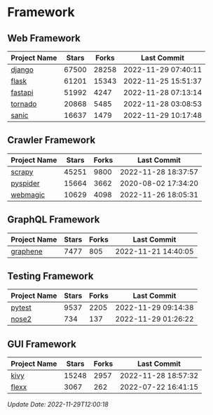 # Framework

## Web Framework
| Project Name | Stars | Forks | Last Commit |
| ------------ | ----- | ----- | ----------- |
| [django](https://github.com/django/django) | 67500 | 28258 | 2022-11-29 07:40:11 |
| [flask](https://github.com/pallets/flask) | 61201 | 15343 | 2022-11-25 15:51:37 |
| [fastapi](https://github.com/tiangolo/fastapi) | 51992 | 4247 | 2022-11-28 07:13:14 |
| [tornado](https://github.com/tornadoweb/tornado) | 20868 | 5485 | 2022-11-28 03:08:53 |
| [sanic](https://github.com/sanic-org/sanic) | 16637 | 1479 | 2022-11-29 10:17:48 |

## Crawler Framework
| Project Name | Stars | Forks | Last Commit |
| ------------ | ----- | ----- | ----------- |
| [scrapy](https://github.com/scrapy/scrapy) | 45251 | 9800 | 2022-11-28 18:37:57 |
| [pyspider](https://github.com/binux/pyspider) | 15664 | 3662 | 2020-08-02 17:34:20 |
| [webmagic](https://github.com/code4craft/webmagic) | 10629 | 4098 | 2022-11-26 18:05:31 |

## GraphQL Framework
| Project Name | Stars | Forks | Last Commit |
| ------------ | ----- | ----- | ----------- |
| [graphene](https://github.com/graphql-python/graphene) | 7477 | 805 | 2022-11-21 14:40:05 |

## Testing Framework
| Project Name | Stars | Forks | Last Commit |
| ------------ | ----- | ----- | ----------- |
| [pytest](https://github.com/pytest-dev/pytest) | 9537 | 2205 | 2022-11-29 09:14:38 |
| [nose2](https://github.com/nose-devs/nose2) | 734 | 137 | 2022-11-29 01:26:22 |

## GUI Framework
| Project Name | Stars | Forks | Last Commit |
| ------------ | ----- | ----- | ----------- |
| [kivy](https://github.com/kivy/kivy) | 15248 | 2957 | 2022-11-28 18:57:32 |
| [flexx](https://github.com/flexxui/flexx) | 3067 | 262 | 2022-07-22 16:41:15 |

*Update Date: 2022-11-29T12:00:18*